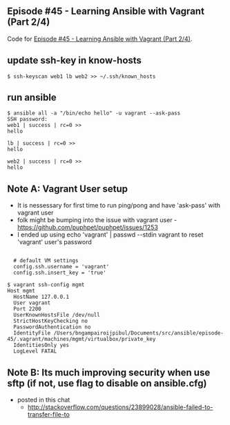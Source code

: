 ## Episode #45 - Learning Ansible with Vagrant (Part 2/4)

Code for [Episode #45 - Learning Ansible with Vagrant (Part 2/4)](https://sysadmincasts.com/episodes/45-learning-ansible-with-vagrant-part-2-4).

## update ssh-key in know-hosts

```
$ ssh-keyscan web1 lb web2 >> ~/.ssh/known_hosts
```

## run ansible 

```
$ ansible all -a "/bin/echo hello" -u vagrant --ask-pass
SSH password:
web1 | success | rc=0 >>
hello

lb | success | rc=0 >>
hello

web2 | success | rc=0 >>
hello
```

## Note A: Vagrant User setup

  * It is nessessary for first time to run ping/pong and have 'ask-pass' with vagrant user
  * folk might be bumping into the issue with vagrant user - https://github.com/puphpet/puphpet/issues/1253
  * I ended up using echo 'vagrant' | passwd --stdin vagrant to reset 'vagrant' user's password

```

  # default VM settings
  config.ssh.username = 'vagrant'
  config.ssh.insert_key = 'true'

$ vagrant ssh-config mgmt
Host mgmt
  HostName 127.0.0.1
  User vagrant
  Port 2200
  UserKnownHostsFile /dev/null
  StrictHostKeyChecking no
  PasswordAuthentication no
  IdentityFile /Users/bngampairoijpibul/Documents/src/ansible/episode-45/.vagrant/machines/mgmt/virtualbox/private_key
  IdentitiesOnly yes
  LogLevel FATAL

```

## Note B: Its much improving security when use sftp (if not, use flag to disable on ansible.cfg)

  * posted in this chat 
    - http://stackoverflow.com/questions/23899028/ansible-failed-to-transfer-file-to
